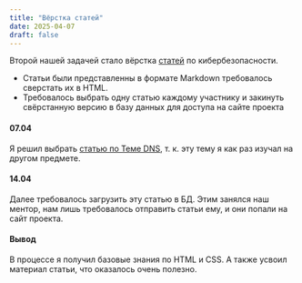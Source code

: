 ```yaml
---
title: "Вёрстка статей"
date: 2025-04-07
draft: false
---
```

Второй нашей задачей стало вёрстка [статей](https://github.com/AnaktaCTF/CTF) по кибербезопасности. 
- Статьи были представленны в формате Markdown требовалось сверстать их в HTML.
- Требовалось выбрать одну статью каждому участнику и закинуть свёрстанную версию в базу данных для доступа на сайте проекта
#### 07.04
Я решил выбрать [статью по Теме DNS](https://github.com/AnaktaCTF/CTF/blob/main/WEB/DNS.md), т. к. эту тему я как раз изучал на другом предмете.
#### 14.04 
Далее требовалось загрузить эту статью в БД. Этим занялся наш ментор, нам лишь требовалось отправить статьи ему, и они попали на сайт проекта.
#### Вывод
В процессе я получил базовые знания по HTML и CSS. А также усвоил материал статьи, что оказалось очень полезно.